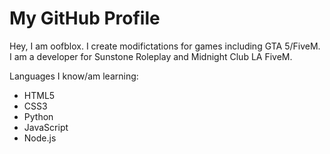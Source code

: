 # My GitHub Profile

Hey, I am oofblox. I create modifictations for games including GTA 5/FiveM. I am a developer for Sunstone Roleplay and Midnight Club LA FiveM. 

Languages I know/am learning:
- HTML5
- CSS3
- Python
- JavaScript
- Node.js
